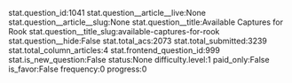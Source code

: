 stat.question_id:1041
stat.question__article__live:None
stat.question__article__slug:None
stat.question__title:Available Captures for Rook
stat.question__title_slug:available-captures-for-rook
stat.question__hide:False
stat.total_acs:2073
stat.total_submitted:3239
stat.total_column_articles:4
stat.frontend_question_id:999
stat.is_new_question:False
status:None
difficulty.level:1
paid_only:False
is_favor:False
frequency:0
progress:0
